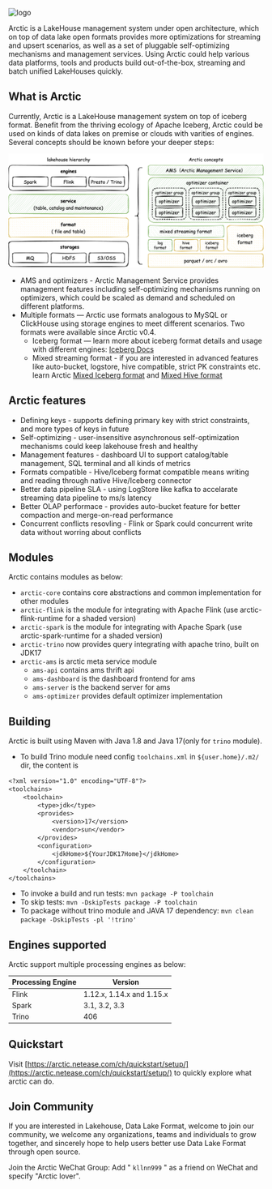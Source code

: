 ![logo](site/docs/ch/images/arctic_logo_for_git.png)

Arctic is a LakeHouse management system under open architecture, which on top of data lake open formats provides more optimizations for streaming and upsert scenarios, as well as a set of pluggable self-optimizing mechanisms and management services. Using Arctic could help various data platforms, tools and products build out-of-the-box, streaming and batch unified LakeHouses quickly.

## What is Arctic

Currently, Arctic is a LakeHouse management system on top of iceberg format. Benefit from the thriving ecology of Apache Iceberg, Arctic could be used on kinds of data lakes on premise or clouds with varities of engines. Several concepts should be known before your deeper steps:

![Introduce](site/docs/ch/images/introduce_arctic.png)

- AMS and optimizers - Arctic Management Service provides management features including self-optimizing mechanisms running on optimizers, which could be scaled as demand and scheduled on different platforms.
- Multiple formats — Arctic use formats analogous to MySQL or ClickHouse using storage engines to meet different scenarios. Two formats were available since Arctic v0.4.
	* Iceberg format — learn more about iceberg format details and usage with different engines: [Iceberg Docs](https://iceberg.apache.org/docs/latest/)
	* Mixed streaming format - if you are interested in advanced features like auto-bucket, logstore, hive compatible, strict PK constraints etc. learn Arctic [Mixed Iceberg format](https://arctic.netease.com/ch/concepts/table-formats/#mixed-iceberg-format) and [Mixed Hive format](https://arctic.netease.com/ch/concepts/table-formats/#mixed-hive-format)
## Arctic features

- Defining keys - supports defining primary key with strict constraints, and more types of keys in future
- Self-optimizing - user-insensitive asynchronous self-optimization mechanisms could keep lakehouse fresh and healthy
- Management features - dashboard UI to support catalog/table management, SQL terminal and all kinds of metrics
- Formats compatible - Hive/Iceberg format compatible means writing and reading through native Hive/Iceberg connector 
- Better data pipeline SLA - using LogStore like kafka to accelarate streaming data pipeline to ms/s latency
- Better OLAP performace - provides auto-bucket feature for better compaction and merge-on-read performance
- Concurrent conflicts resovling - Flink or Spark could concurrent write data without worring about conflicts

## Modules

Arctic contains modules as below:

- `arctic-core` contains core abstractions and common implementation for other modules
- `arctic-flink` is the module for integrating with Apache Flink (use arctic-flink-runtime for a shaded version)
- `arctic-spark` is the module for integrating with Apache Spark (use arctic-spark-runtime for a shaded version)
- `arctic-trino` now provides query integrating with apache trino, built on JDK17
- `arctic-ams` is arctic meta service module
  - `ams-api` contains ams thrift api
  - `ams-dashboard` is the dashboard frontend for ams
  - `ams-server` is the backend server for ams
  - `ams-optimizer` provides default optimizer implementation

## Building

Arctic is built using Maven with Java 1.8 and Java 17(only for `trino` module).

* To build Trino module need config `toolchains.xml` in `${user.home}/.m2/` dir, the content is
```
<?xml version="1.0" encoding="UTF-8"?>
<toolchains>
    <toolchain>
        <type>jdk</type>
        <provides>
            <version>17</version>
            <vendor>sun</vendor>
        </provides>
        <configuration>
            <jdkHome>${YourJDK17Home}</jdkHome>
        </configuration>
    </toolchain>
</toolchains>
```
* To invoke a build and run tests: `mvn package -P toolchain`
* To skip tests: `mvn -DskipTests package -P toolchain`
* To package without trino module and JAVA 17 dependency: `mvn clean package -DskipTests -pl '!trino'`

## Engines supported

Arctic support multiple processing engines as below:

| Processing Engine | Version                   |
| ----------------- |---------------------------|
| Flink             | 1.12.x, 1.14.x and 1.15.x |
| Spark             | 3.1, 3.2, 3.3             |
| Trino             | 406                       |

## Quickstart

Visit [https://arctic.netease.com/ch/quickstart/setup/](https://arctic.netease.com/ch/quickstart/setup/) to quickly explore what arctic can do.

## Join Community 
If you are interested in Lakehouse, Data Lake Format, welcome to join our community, we welcome any organizations, teams and individuals to grow together, and sincerely hope to help users better use Data Lake Format through open source. 

Join the Arctic WeChat Group: Add " `kllnn999` " as a friend on WeChat and specify "Arctic lover".
